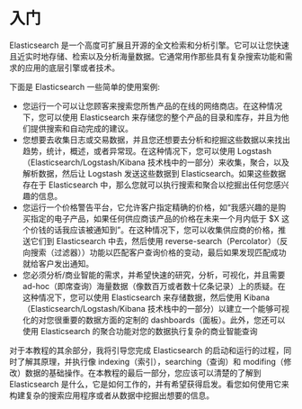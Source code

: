 # 入门

Elasticsearch 是一个高度可扩展且开源的全文检索和分析引擎。它可以让您快速且近实时地存储、检索以及分析海量数据。它通常用作那些具有复杂搜索功能和需求的应用的底层引擎或者技术。

下面是 Elasticsearch 一些简单的使用案例:

* 您运行一个可以让您顾客来搜索您所售产品的在线的网络商店。在这种情况下，您可以使用 Elasticsearch 来存储您的整个产品的目录和库存，并且为他们提供搜索和自动完成的建议。
* 您想要去收集日志或交易数据，并且您还想要去分析和挖掘这些数据以来找出趋势，统计，概述，或者异常现。在这种情况下，您可以使用 Logstash（Elasticsearch/Logstash/Kibana 技术栈中的一部分）来收集，聚合，以及解析数据，然后让 Logstash 发送这些数据到 Elasticsearch。如果这些数据存在于 Elasticsearch 中，那么您就可以执行搜索和聚合以挖掘出任何您感兴趣的信息。
* 您运行一个价格警告平台，它允许客户指定精确的价格，如“我感兴趣的是购买指定的电子产品，如果任何供应商该产品的价格在未来一个月内低于 $X 这个价钱的话我应该被通知到”。在这种情况下，您可以收集供应商的价格，推送它们到 Elasticsearch 中去，然后使用 reverse-search（Percolator）（反向搜索（过滤器））功能以匹配客户查询价格的变动，最后如果发现匹配成功就给客户发出通知。
* 您必须分析/商业智能的需求，并希望快速的研究，分析，可视化，并且需要 ad-hoc（即席查询）海量数据（像数百万或者数十亿条记录）上的质疑。在这种情况下，您可以使用 Elasticsearch 来存储数据，然后使用 Kibana（Elasticsearch/Logstash/Kibana 技术栈中的一部分）以建立一个能够可视化的对您很重要的数据方面的定制的 dashboards（面板）。此外，您还可以使用 Elasticsearch 的聚合功能对您的数据执行复杂的商业智能查询

对于本教程的其余部分，我将引导您完成 Elasticsearch 的启动和运行的过程，同时了解其原理，并执行像 indexing（索引），searching（查询）和 modifing（修改）数据的基础操作。在本教程的最后一部分，您应该可以清楚的了解到 Elasticsearch 是什么，它是如何工作的，并有希望获得启发。看您如何使用它来构建复杂的搜索应用程序或者从数据中挖掘出想要的信息。